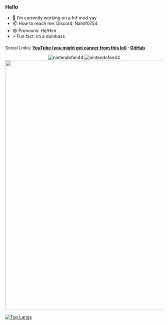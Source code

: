 ### Hello

- 🔭 I’m currently working on a fnf mod yay
- 📫 How to reach me: Discord: Nahi#0754
- 😄 Pronouns: He/Him
- ⚡ Fun fact: im a dumbass

Social Links: **[YouTube (you might get cancer from this lol)](https://www.youtube.com/channel/UCoFqrWO0Bbk19Z9jP4CV-yQ/) ⋅ <!-- [Twitter](https://twitter.com/user) ⋅ -->[GitHub](https://github.com/nintendofan44)**

<!--![nintendofan44's GitHub stats](https://github-readme-stats.vercel.app/api?username=nintendofan44&show_icons=true&theme=radical)-->

<!--
**nintendofan44/nintendofan44** is a ✨ _special_ ✨ repository because its `README.md` (this file) appears on your GitHub profile.
-->

<p align="center"> 
  <img src="https://github-readme-stats.vercel.app/api?username=nintendofan44&show_icons=true&theme=tokyonight" alt="nintendofan44" />
  <img src="https://github-readme-streak-stats.herokuapp.com/?user=nintendofan44&hide_border=true&theme=tokyonight" alt="nintendofan44" />
  <img width=800 src="https://github-profile-trophy.vercel.app/?username=nintendofan44&column=8&theme=discord&no-frame=true"/>
</p>

[![Top Langs](https://github-readme-stats.vercel.app/api/top-langs/?username=nintendofan44)](https://github.com/anuraghazra/github-readme-stats)
